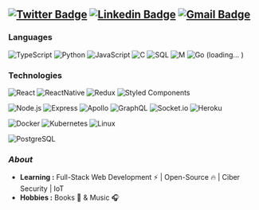 [![Twitter Badge](https://img.shields.io/badge/-@donpapitoskey-1ca0f1?style=flat-square&logo=twitter&logoColor=white&link=https://twitter.com/donpapitoskey)](https://twitter.com/donpapitoskey)  [![Linkedin Badge](https://img.shields.io/badge/-Juan_J._Alarcon-blue?style=flat-square&logo=Linkedin&logoColor=white&link=https://www.linkedin.com/in/juan-j-alarcon-c//)](https://www.linkedin.com/in/juan-j-alarcon-c/)  [![Gmail Badge](https://img.shields.io/badge/-alarcon.juan@correounivalle.edu.co-c14438?style=flat-square&logo=Gmail&logoColor=white&link=mailto:alarcon.juan@correounivalle.edu.co)](mailto:alarcon.juan@correounivalle.edu.co)  
---------------------------------------------------------------------------------------------------------------------------------------------------------------------------------

### Languages

![TypeScript](https://img.shields.io/badge/-TypeScript-000?&logo=TypeScript&logoColor=007ACC)
![Python](https://img.shields.io/badge/-Python-000?&logo=python)
![JavaScript](https://img.shields.io/badge/-JavaScript-000?&logo=JavaScript&logoColor=ddc508)
![C](https://img.shields.io/badge/-C-000?&logo=C)
![SQL](https://img.shields.io/badge/-SQL-000?&logo=MySQL&logoColor=4479A1)
![M](https://img.shields.io/badge/-M-000?&logo=Matlab&logoColor=007ACC)
![Go](https://img.shields.io/badge/go-%2300ADD8.svg?style=for-the-badge&logo=go&logoColor=white) (loading... )


### Technologies

![React](https://img.shields.io/badge/-React-000?&logo=React)
![ReactNative](https://img.shields.io/badge/-React_Native-000?&logo=React)
![Redux](https://img.shields.io/badge/Redux-000?&logo=redux&logoColor=593D88)
![Styled Components](https://img.shields.io/badge/styled--components-000?logo=styled-components&logoColor=DB7093)

![Node.js](https://img.shields.io/badge/-Node.js-000?&logo=node.js)
![Express](https://img.shields.io/badge/Express.js-000)
![Apollo](https://img.shields.io/badge/-Apollo-000)
![GraphQL](https://img.shields.io/badge/-Graphql-000?&logo=graphql&logoColor=e535ab)
![Socket.io](  https://img.shields.io/badge/Socket.io-000?&logo=socket.io&logoColor=white)
![Heroku](https://img.shields.io/badge/Heroku-000?&logo=heroku&logoColor=430098)

![Docker](https://img.shields.io/badge/-Docker-000?&logo=Docker)
![Kubernetes](https://img.shields.io/badge/-Kubernetes-000?&logo=Kubernetes)
![Linux](https://img.shields.io/badge/-Ubuntu-000?&logo=Ubuntu&logoColor=dd4814)

![PostgreSQL](https://img.shields.io/badge/-PostgreSQL-000?&logo=postgresql&logoColor=316192)

### <i>About</i>

-  **Learning :** Full-Stack Web Development :zap: | Open-Source :fire:	| Ciber Security | IoT 
-  **Hobbies :** Books 📕 & Music :headphones:
